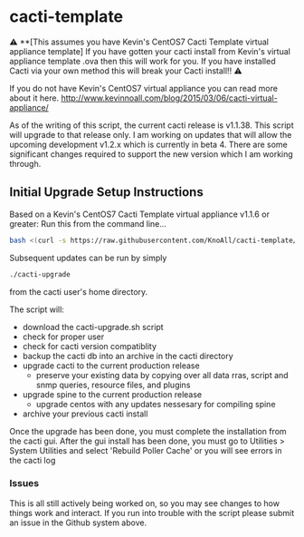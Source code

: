 # cacti-template

:warning: **[This assumes you have Kevin's CentOS7 Cacti Template virtual appliance template] If you have gotten your cacti install from Kevin's virtual appliance template .ova then this will work for you. If you have installed Cacti via your own method this will break your Cacti install!! :warning:

If you do not have Kevin's CentOS7 virtual appliance you can read more about it here.
http://www.kevinnoall.com/blog/2015/03/06/cacti-virtual-appliance/

As of the writing of this script, the current cacti release is v1.1.38. This script will upgrade to that release only. I am working on updates that will allow the upcoming development v1.2.x which is currently in beta 4. There are some significant changes required to support the new version which I am working through.

## Initial Upgrade Setup Instructions

Based on a Kevin's CentOS7 Cacti Template virtual appliance v1.1.6 or greater:
Run this from the command line...

```bash
bash <(curl -s https://raw.githubusercontent.com/KnoAll/cacti-template/master/bootstrap.sh)
```

Subsequent updates can be run by simply 
```bash
./cacti-upgrade
```
from the cacti user's home directory.

The script will:
* download the cacti-upgrade.sh script
* check for proper user
* check for cacti version compatiblity
* backup the cacti db into an archive in the cacti directory
* upgrade cacti to the current production release
  * preserve your existing data by copying over all data rras, script and snmp queries, resource files, and plugins
* upgrade spine to the current production release
  * upgrade centos with any updates nessesary for compiling spine
* archive your previous cacti install

Once the upgrade has been done, you must complete the installation from the cacti gui.
After the gui install has been done, you must go to Utilities > System Utilities and select 'Rebuild Poller Cache' or you will see errors in the cacti log


### Issues
This is all still actively being worked on, so you may see changes to how things work and interact.
If you run into trouble with the script please submit an issue in the Github system above.
